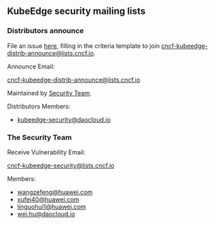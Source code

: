 ## KubeEdge security mailing lists

### Distributors announce

File an issue [here](https://github.com/kubeedge/community/issues/new?template=distributors-application.md), filling in the criteria template to join [cncf-kubeedge-distrib-announce@lists.cncf.io](mailto:cncf-kubeedge-distrib-announce@lists.cncf.io).

Announce Email:

cncf-kubeedge-distrib-announce@lists.cncf.io

Maintained by [Security Team](#the-security-team).

Distributors Members:

- kubeedge-security@daocloud.io


### The Security Team

Receive Vulnerability Email:

cncf-kubeedge-security@lists.cncf.io

Members:

- [wangzefeng@huawei.com](mailto:wangzefeng@huawei.com)
- [xufei40@huawei.com](mailto:xufei40@huawei.com)
- [linguohui1@huawei.com](mailto:linguohui1@huawei.com)
- [wei.hu@daocloud.io](mailto:wei.hu@daocloud.io)
